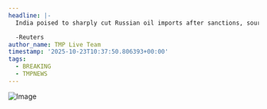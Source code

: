 ```yaml
---
headline: |-
  India poised to sharply cut Russian oil imports after sanctions, sources say

  -Reuters
author_name: TMP Live Team
timestamp: '2025-10-23T10:37:50.806393+00:00'
tags:
  - BREAKING
  - TMPNEWS
---
```

![Image](https://i.ibb.co/xqjHwFF1/ASCKNAJECBPUHHHKVWRXJGZJGQ.jpg)
